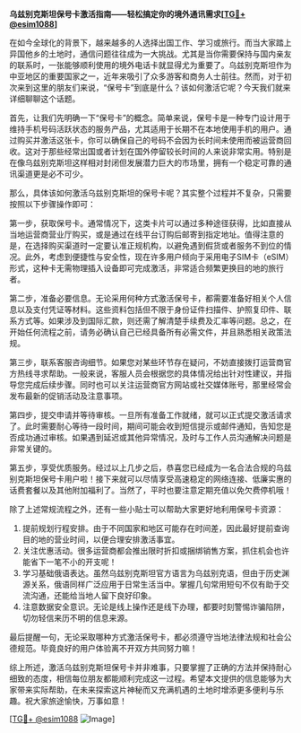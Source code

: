 **乌兹别克斯坦保号卡激活指南——轻松搞定你的境外通讯需求[[TG💪+ @esim1088](https://t.me/s/esim1088)]**

在如今全球化的背景下，越来越多的人选择出国工作、学习或旅行。而当大家踏上异国他乡的土地时，通信问题往往成为一大挑战。尤其是当你需要保持与国内亲友的联系时，一张能够顺利使用的境外电话卡就显得尤为重要了。乌兹别克斯坦作为中亚地区的重要国家之一，近年来吸引了众多游客和商务人士前往。然而，对于初次来到这里的朋友们来说，“保号卡”到底是什么？该如何激活它呢？今天我们就来详细聊聊这个话题。

首先，让我们先明确一下“保号卡”的概念。简单来说，保号卡是一种专门设计用于维持手机号码活跃状态的服务产品，尤其适用于长期不在本地使用手机的用户。通过购买并激活这张卡，你可以确保自己的号码不会因为长时间未使用而被运营商回收。这对于那些经常出国或者计划在国外停留较长时间的人来说非常实用。特别是在像乌兹别克斯坦这样相对封闭但发展潜力巨大的市场里，拥有一个稳定可靠的通讯渠道更是必不可少。

那么，具体该如何激活乌兹别克斯坦的保号卡呢？其实整个过程并不复杂，只需要按照以下步骤操作即可：

第一步，获取保号卡。通常情况下，这类卡片可以通过多种途径获得，比如直接从当地运营商营业厅购买，或是通过在线平台订购后邮寄到指定地址。值得注意的是，在选择购买渠道时一定要认准正规机构，以避免遇到假货或者服务不到位的情况。此外，考虑到便捷性与安全性，现在许多用户倾向于采用电子SIM卡（eSIM）形式，这种卡无需物理插入设备即可完成激活，非常适合频繁更换目的地的旅行者。

第二步，准备必要信息。无论采用何种方式激活保号卡，都需要准备好相关个人信息以及支付凭证等材料。这些资料包括但不限于身份证件扫描件、护照复印件、联系方式等。如果涉及到国际汇款，则还需了解清楚手续费及汇率等问题。总之，在开始任何流程之前，请务必确认自己已经具备所有必需文件，并且熟悉相关政策法规。

第三步，联系客服咨询细节。如果您对某些环节存在疑问，不妨直接拨打运营商官方热线寻求帮助。一般来说，客服人员会根据您的具体情况给出针对性建议，并指导您完成后续步骤。同时也可以关注运营商官方网站或社交媒体账号，那里经常会发布最新的促销活动及注意事项。

第四步，提交申请并等待审核。一旦所有准备工作就绪，就可以正式提交激活请求了。此时需要耐心等待一段时间，期间可能会收到短信提示或邮件通知，告知您是否成功通过审核。如果遇到延迟或其他异常情况，及时与工作人员沟通解决问题是非常关键的。

第五步，享受优质服务。经过以上几步之后，恭喜您已经成为一名合法合规的乌兹别克斯坦保号卡用户啦！接下来就可以尽情享受高速稳定的网络连接、低廉实惠的话费套餐以及其他附加福利了。当然了，平时也要注意定期充值以免欠费停机哦！

除了上述常规流程之外，还有一些小贴士可以帮助大家更好地利用保号卡资源：

1. 提前规划行程安排。由于不同国家和地区可能存在时间差，因此最好提前查询目的地的营业时间，以便合理安排激活事宜。
2. 关注优惠活动。很多运营商都会推出限时折扣或捆绑销售方案，抓住机会也许能省下一笔不小的开支呢！
3. 学习基础俄语表达。虽然乌兹别克斯坦官方语言为乌兹别克语，但由于历史渊源关系，俄语同样广泛应用于日常生活当中。掌握几句常用短句不仅有助于交流沟通，还能给当地人留下良好印象。
4. 注意数据安全意识。无论是线上操作还是线下办理，都要时刻警惕诈骗陷阱，切勿轻信来历不明的信息来源。

最后提醒一句，无论采取哪种方式激活保号卡，都必须遵守当地法律法规和社会公德规范。毕竟良好的用户体验离不开双方共同努力嘛！

综上所述，激活乌兹别克斯坦保号卡并非难事，只要掌握了正确的方法并保持耐心细致的态度，相信每位朋友都能顺利完成这一过程。希望本文提供的信息能够为大家带来实际帮助，在未来探索这片神秘而又充满机遇的土地时增添更多便利与乐趣。祝大家旅途愉快，万事如意！

[[TG💪+ @esim1088](https://t.me/s/esim1088) ![Image](https://i.postimg.cc/4NQfJmqS/Snipaste-2025-05-13-00-14-12.png)]
